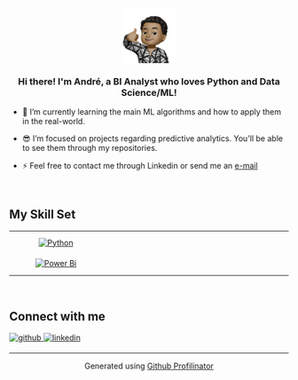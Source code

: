 

### 
  
<div align="center">
<img src="https://github.com/andrecsta/andrecsta/blob/main/icon.jpeg?raw=true" align="center" height="100" width="100" />
</div>  
  

### <div align="center">Hi there! I'm André, a BI Analyst who loves Python and Data Science/ML!</div>  
  

- 🌱 I’m currently learning the main ML algorithms and how to apply them in the real-world.  
  

-  😎 I’m focused on projects regarding predictive analytics. You'll be able to see them through my repositories.  
  

- ⚡ Feel free to contact me through Linkedin or send me an <a href="mailto:andree.csta@gmail.com?subject=Hi! I was looking at your GitHub and I would like to talk to you about XXX">e-mail</a>  
  

<br/>  


## My Skill Set  
<table><tr><td valign="top" width="33%">

<div align="center">  
<a href="https://www.python.org/" target="_blank"><img style="margin: 10px" src="https://profilinator.rishav.dev/skills-assets/python-original.svg" alt="Python" height="50" /></a>  
<a href="https://powerbi.microsoft.com/en-us/" target="_blank"><img style="margin: 10px" src="https://profilinator.rishav.dev/skills-assets/powerbi.png" alt="Power Bi" height="50" /></a> 
</div>

</td><td valign="top" width="33%">



</td><td valign="top" width="33%">



</td></tr></table>  

<br/>  


## Connect with me  
<a href="https://github.com/andrecsta" target="_blank">
<img src=https://img.shields.io/badge/github-%2324292e.svg?&style=for-the-badge&logo=github&logoColor=white alt=github style="margin-bottom: 5px;" />
</a>
<a href="https://linkedin.com/in/andrecsta" target="_blank">
<img src=https://img.shields.io/badge/linkedin-%231E77B5.svg?&style=for-the-badge&logo=linkedin&logoColor=white alt=linkedin style="margin-bottom: 5px;" />
</a>  

<br />

----
<div align="center">Generated using <a href="https://profilinator.rishav.dev/" target="_blank">Github Profilinator</a></div>
